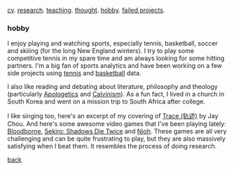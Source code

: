 [cv](./cv.html). [research](./research.md). [teaching](./teaching.md). [thought](./thought.md). [hobby](./hobby.md). [failed projects](./failed.md).

### hobby

I enjoy playing and watching sports, especially tennis, basketball, soccer and skiiing (for the long New England winters). I try to play some competitive tennis in my spare time and am always looking for some hitting partners. I'm a big fan of sports analytics and have been working on a few side projects using [tennis](/assets/files/tennis_poster.pdf) and [basketball](/assets/files/bball.md) data.

I also like reading and debating about literature, philosophy and theology (particularly [Apologetics](https://en.wikipedia.org/wiki/Apologetics) and [Calvinism](https://en.wikipedia.org/wiki/Calvinism)). As a fun fact, I lived in a church in South Korea and went on a mission trip to South Africa after college.

I like singing too, here's an excerpt of my covering of [Trace (轨迹)](/assets/files/179LincolnSt4.m4a) by Jay Chou. And here's some awesome video games that I've been playing lately: [Bloodborne](https://en.wikipedia.org/wiki/Bloodborne), [Sekiro: Shadows Die Twice](https://en.wikipedia.org/wiki/Sekiro:_Shadows_Die_Twice) and [Nioh](https://en.wikipedia.org/wiki/Nioh). These games are all very challenging and can be quite frustrating to play, but they are also massively satisfying when I beat them. It resembles the process of doing research. 

[back](./)
